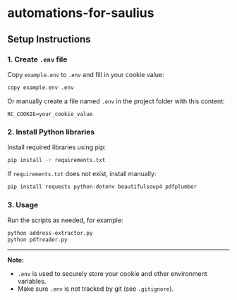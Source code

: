 # automations-for-saulius

## Setup Instructions

### 1. Create `.env` file

Copy `example.env` to `.env` and fill in your cookie value:

```sh
copy example.env .env
```
Or manually create a file named `.env` in the project folder with this content:

```
RC_COOKIE=your_cookie_value
```

### 2. Install Python libraries

Install required libraries using pip:

```sh
pip install -r requirements.txt
```

If `requirements.txt` does not exist, install manually:

```sh
pip install requests python-dotenv beautifulsoup4 pdfplumber
```

### 3. Usage

Run the scripts as needed, for example:

```sh
python address-extractor.py
python pdfreader.py
```

---

**Note:**  
- `.env` is used to securely store your cookie and other environment variables.
- Make sure `.env` is not tracked by git (see `.gitignore`).

